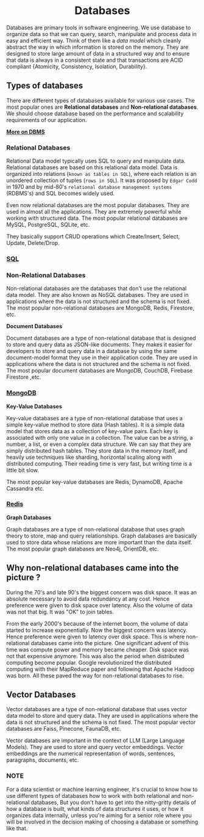 <h1 align="center"> Databases </h1>

Databases are primary tools in software engineering. We use database to organize data so that we can query, search, manipulate and process data in easy and efficient way. Think of them like a _data model_ which cleanly abstract the way in which information is stored on the memory. They are designed to store large amount of data in a structured way and to ensure that data is always in a consistent state and that transactions are ACID compliant {Atomicity, Consistency, Isolation, Durability}.

## Types of databases

There are different types of databases available for various use cases. The most popular ones are **Relational databases** and **Non-relational databases**. We should choose database based on the performance and scalability requirements of our application.

**[More on DBMS](./DBMS.md)**

### Relational Databases

Relational Data model typically uses SQL to query and manipulate data. Relational databases are based on this relational data model. Data is organized into relations (`known as tables in SQL`), where each relation is an unordered collection of tuples (`rows in SQL`). It was proposed by `Edgar Codd` in 1970 and by mid-80's `relational database management systems` (RDBMS's) and SQL becomes widely used.

Even now relational databases are the most popular databases. They are used in almost all the applications. They are extremely powerful while working with structured data. The most popular relational databases are MySQL, PostgreSQL, SQLite, etc.

They basically support CRUD operations which Create/Insert, Select, Update, Delete/Drop.

### [SQL](./1_SQL/Basics.md)

### Non-Relational Databases

Non-relational databases are the databases that don't use the relational data model. They are also known as NoSQL databases. They are used in applications where the data is not structured and the schema is not fixed. The most popular non-relational databases are MongoDB, Redis, Firestore, etc.

**Document Databases**

Document databases are a type of non-relational database that is designed to store and query data as JSON-like documents. They makes it easier for developers to store and query data in a database by using the same document-model format they use in their application code. They are used in applications where the data is not structured and the schema is not fixed. The most popular document databases are MongoDB, CouchDB, Firebase Firestore ,etc.

### [MongoDB](./2_MongoDB/Basics.md)

**Key-Value Databases**

Key-value databases are a type of non-relational database that uses a simple key-value method to store data (Hash tables). It is a simple data model that stores data as a collection of key-value pairs. Each key is associated with only one value in a collection. The value can be a string, a number, a list, or even a complex data structure. We can say that they are simply distributed hash tables. They store data in the memory itself, and heavily use techniques like sharding, horizontal scaling along with distributed computing. Their reading time is very fast, but writing time is a little bit slow.

The most popular key-value databases are Redis, DynamoDB, Apache Cassandra etc.

### [Redis](./3_Reddis/Basics.md)

**Graph Databases**

Graph databases are a type of non-relational database that uses graph theory to store, map and query relationships. Graph databases are basically used to store data whose relations are more important than the data itself. The most popular graph databases are Neo4j, OrientDB, etc.


## Why non-relational databases came into the picture ?

During the 70's and late 90's the biggest concern was disk space. It was an absolute necessary to avoid data redundancy at any cost. Hence preference were given to disk space over latency. Also the volume of data was not that big. It was "OK" to join tables.

From the early 2000's because of the internet boom, the volume of data started to increase exponentially. Now the biggest concern was latency. Hence preference were given to latency over disk space. This is where non-relational databases came into the picture. One significant advent of this time was compute power and memory became cheaper. Disk space was not that expensive anymore. This was also the period when distributed computing become popular. Google revolutionized the distributed computing with their MapReduce paper and following that Apache Hadoop was born. All these paved the way for non-relational databases to rise.

## Vector Databases 

Vector databases are a type of non-relational database that uses vector data model to store and query data. They are used in applications where the data is not structured and the schema is not fixed. The most popular vector databases are Faiss, Pinecone, FaunaDB, etc.

Vector databases are important in the context of LLM (Large Language Models). They are used to store and query vector embeddings. Vector embeddings are the numerical representation of words, sentences, paragraphs, documents, etc.

### NOTE

For a data scientist or machine learning engineer, it's crucial to know how to use different types of databases how to work with both relational and non-relational databases, But you don't have to get into the nitty-gritty details of how a database is built, what kinds of data structures it uses, or how it organizes data internally, unless you're aiming for a senior role where you will be involved in the decision making of choosing a database or something like that.
